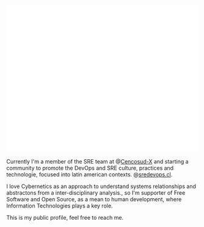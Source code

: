 
![Metrics](/github-metrics.svg)

Currently I'm a member of the SRE team at @[Cencosud-X](https://github.com/Cencosud-X) and starting a community to promote the DevOps and SRE culture, practices and technologie, focused into latin american contexts. @[sredevops.cl](https://github.com/sredevopscl).

I love Cybernetics as an approach to understand systems relationships and abstractons from a inter-disciplinary analysis., so I'm supporter of Free Software and Open Source, as a mean to human development, where Information Technologies plays a key role.

This is my public profile, feel free to reach me.

<!--
**ngeorger/ngeorger** is a ✨ _special_ ✨ repository because its `README.md` (this file) appears on your GitHub profile.

Here are some ideas to get you started:

- 🔭 I’m currently working on ...
- 🌱 I’m currently learning ...
- 👯 I’m looking to collaborate on ...
- 🤔 I’m looking for help with ...
- 💬 Ask me about ...
- 📫 How to reach me: ...
- 😄 Pronouns: ...
- ⚡ Fun fact: ...
-->
